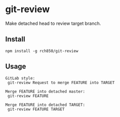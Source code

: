 # git-review

Make detached head to review target branch.

## Install

```
npm install -g rch850/git-review
```

## Usage

```
GitLab style:
 git-review Request to merge FEATURE into TARGET

Merge FEATURE into detached master:
 git-review FEATURE

Merge FEATURE into detached TARGET:
 git-review FEATURE TARGET
```
